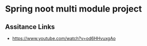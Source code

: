 # Spring noot multi module project

## Assitance Links
-  https://www.youtube.com/watch?v=od6HHvuxgAo
